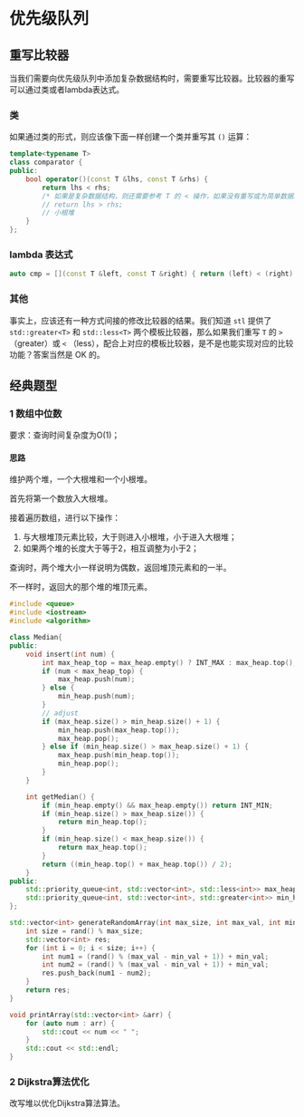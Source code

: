 # 优先级队列

## 重写比较器

当我们需要向优先级队列中添加复杂数据结构时，需要重写比较器。比较器的重写可以通过类或者lambda表达式。

### 类

如果通过类的形式，则应该像下面一样创建一个类并重写其 `()` 运算：

```c++
template<typename T>
class comparator {
public:
    bool operator()(const T &lhs, const T &rhs) {
        return lhs < rhs; 
        /* 如果是复杂数据结构，则还需要参考 T 的 < 操作，如果没有重写或为简单数据结构，则构建大根堆 */
        // return lhs > rhs;
        // 小根堆
    }
};
```

### lambda 表达式

```c++
auto cmp = [](const T &left, const T &right) { return (left) < (right);};
```

### 其他

事实上，应该还有一种方式间接的修改比较器的结果。我们知道 `stl` 提供了 `std::greater<T>` 和 `std::less<T>` 两个模板比较器，那么如果我们重写 `T` 的 `>` （greater）或 `<` （less），配合上对应的模板比较器，是不是也能实现对应的比较功能？答案当然是 OK 的。

## 经典题型

### 1 数组中位数

要求：查询时间复杂度为O(1)；

#### 思路

维护两个堆，一个大根堆和一个小根堆。

首先将第一个数放入大根堆。

接着遍历数组，进行以下操作：

1. 与大根堆顶元素比较，大于则进入小根堆，小于进入大根堆；
2. 如果两个堆的长度大于等于2，相互调整为小于2；

查询时，两个堆大小一样说明为偶数，返回堆顶元素和的一半。

不一样时，返回大的那个堆的堆顶元素。

```cpp
#include <queue>
#include <iostream>
#include <algorithm>

class Median{
public:
	void insert(int num) {
		int max_heap_top = max_heap.empty() ? INT_MAX : max_heap.top();
		if (num < max_heap_top) {
			max_heap.push(num);
		} else {
			min_heap.push(num);
		}
		// adjust
		if (max_heap.size() > min_heap.size() + 1) {
			min_heap.push(max_heap.top());
			max_heap.pop();
		} else if (min_heap.size() > max_heap.size() + 1) {
			max_heap.push(min_heap.top());
			min_heap.pop();
		}
	}

	int getMedian() {
		if (min_heap.empty() && max_heap.empty()) return INT_MIN;
		if (min_heap.size() > max_heap.size()) {
			return min_heap.top();
		}
		if (min_heap.size() < max_heap.size()) {
			return max_heap.top();
		}
		return ((min_heap.top() + max_heap.top()) / 2);
	}
public:
	std::priority_queue<int, std::vector<int>, std::less<int>> max_heap;
	std::priority_queue<int, std::vector<int>, std::greater<int>> min_heap;
};

std::vector<int> generateRandomArray(int max_size, int max_val, int min_val) {
	int size = rand() % max_size;
	std::vector<int> res;
	for (int i = 0; i < size; i++) {
		int num1 = (rand() % (max_val - min_val + 1)) + min_val;
		int num2 = (rand() % (max_val - min_val + 1)) + min_val;
		res.push_back(num1 - num2);
	}
	return res;
}

void printArray(std::vector<int> &arr) {
	for (auto num : arr) {
		std::cout << num << " ";
	}
	std::cout << std::endl;
}
```

### 2 Dijkstra算法优化

改写堆以优化Dijkstra算法算法。
